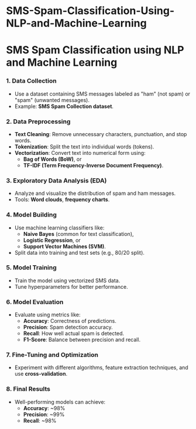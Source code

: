 # SMS-Spam-Classification-Using-NLP-and-Machine-Learning

# SMS Spam Classification using NLP and Machine Learning

### 1. Data Collection
- Use a dataset containing SMS messages labeled as "ham" (not spam) or "spam" (unwanted messages).
- Example: **SMS Spam Collection dataset**.

### 2. Data Preprocessing
- **Text Cleaning**: Remove unnecessary characters, punctuation, and stop words.
- **Tokenization**: Split the text into individual words (tokens).
- **Vectorization**: Convert text into numerical form using:
  - **Bag of Words (BoW)**, or
  - **TF-IDF (Term Frequency-Inverse Document Frequency)**.

### 3. Exploratory Data Analysis (EDA)
- Analyze and visualize the distribution of spam and ham messages.
- Tools: **Word clouds**, **frequency charts**.

### 4. Model Building
- Use machine learning classifiers like:
  - **Naive Bayes** (common for text classification),
  - **Logistic Regression**, or
  - **Support Vector Machines (SVM)**.
- Split data into training and test sets (e.g., 80/20 split).

### 5. Model Training
- Train the model using vectorized SMS data.
- Tune hyperparameters for better performance.

### 6. Model Evaluation
- Evaluate using metrics like:
  - **Accuracy**: Correctness of predictions.
  - **Precision**: Spam detection accuracy.
  - **Recall**: How well actual spam is detected.
  - **F1-Score**: Balance between precision and recall.

### 7. Fine-Tuning and Optimization
- Experiment with different algorithms, feature extraction techniques, and use **cross-validation**.

### 8. Final Results
- Well-performing models can achieve:
  - **Accuracy**: ~98%
  - **Precision**: ~99%
  - **Recall**: ~98%
